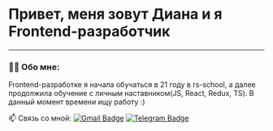 

# Привет, меня зовут Диана и я Frontend-разработчик

---

### 👩‍💻 Обо мне:
Frontend-разработке я начала обучаться в 21 году в rs-school, а далее продолжила обучение с личным наставником(JS, React, Redux, TS). В данный момент времени ищу работу :)

:mailbox: Связь со мной: [![Gmail Badge](https://img.shields.io/badge/-Gmail-red?style=flat&logo=Gmail&logoColor=white)](mailto:dtsukanova5@gmail.com) [![Telegram Badge](https://img.shields.io/badge/-DiTsukanova-blue?style=flat&logo=Telegram&logoColor=white)](https://t.me/DiTsukanova)
